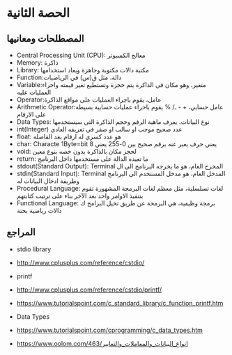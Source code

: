 # الحصة الثانية 
## المصطلحات ومعانيها 
- Central Processing Unit (CPU): معالج الكمبيوتر
- Memory: ذاكرة
- Library: مكتبة دالات مكتوبة وجاهزة ويعاد استخدامها
- Function:دالة، مثل ق(س) في الرياضيات
- Variable:متغير، وهو مكان في الذاكرة يتم حجزة وتستطيع تغير قيمته واجراء العمليات عليه
- Operator:عامل، يقوم باجراء العمليات على مواقع الذاكرة
- Arithmetic Operator:عامل حسابي، + - ـ/ % يقوم باحراء عمليات حسابية بسيطة على الارقام 
- Data Types: نوع البيانات، يعرف ماهية الرقم وحجم الذاكرة التي سيستخدمها
- int(Integer) عدد صحيح موجب او سالب او صفر في تعريفه العادي
- float: هو عدد كسري  له ارقام بعد الفاصلة
- char: Characte 1Byte=bit يعني حرف يعبر عنه برقم صحيح بين 0-255 يعني 8
- void: لحجز مكان بالذاكرة بدون خصه بنوع معين
- return: ما تعيده الدالة على مستخدمها داخل البرنامج
- stdout(Standard Output): Terminal  المخرج العام، هو ما يخرجه البرنامج الى ال 
- stdin(Standard Input): Terminal المدخل العام، هو مدخل المستخدم الى البرنامج وطريقة ادخال البيانات له
- Procedural Language: لغات تسلسلية، مثل معظم لغات البرمجة المشهورة تقوم بتنفيذ الاوامر واحد بعد الآخر بناء على ترتيب كتابتهم 
- Functional Language: برمجة وظيفية، هي البرمحة عن طريق تخيل البرامح ك دالات رياضية بحتة 


## المراجع
- stdio library
- http://www.cplusplus.com/reference/cstdio/

- printf
- http://www.cplusplus.com/reference/cstdio/printf/
- https://www.tutorialspoint.com/c_standard_library/c_function_printf.htm

- Data Types
- https://www.tutorialspoint.com/cprogramming/c_data_types.htm
- https://www.oolom.com/463/انواع_البيانات_والمعاملات_والتعابير

